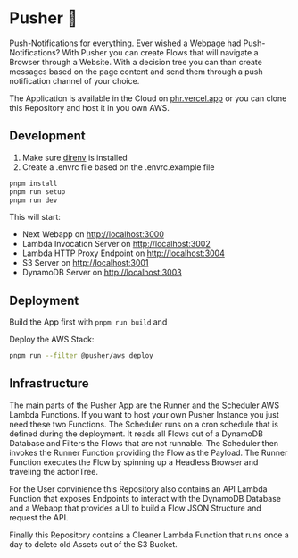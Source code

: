 # Pusher 💪

Push-Notifications for everything. Ever wished a Webpage had Push-Notifications? With Pusher you can create Flows that will navigate a Browser through a Website. With a decision tree you can than create messages based on the page content and send them through a push notification channel of your choice.

The Application is available in the Cloud on [phr.vercel.app](https://phr.vercel.app) or you can clone this Repository and host it in you own AWS.

## Development

1. Make sure [direnv](https://direnv.net/) is installed
2. Create a .envrc file based on the .envrc.example file

```sh
pnpm install
pnpm run setup
pnpm run dev
```

This will start:

- Next Webapp on <http://localhost:3000>
- Lambda Invocation Server on <http://localhost:3002>
- Lambda HTTP Proxy Endpoint on <http://localhost:3004>
- S3 Server on <http://localhost:3001>
- DynamoDB Server on <http://localhost:3003>

## Deployment

Build the App first with `pnpm run build` and

Deploy the AWS Stack:

```sh
pnpm run --filter @pusher/aws deploy
```

## Infrastructure

The main parts of the Pusher App are the Runner and the Scheduler AWS Lambda Functions. If you want to host your own Pusher Instance you just need these two Functions. The Scheduler runs on a cron schedule that is defined during the deployment. It reads all Flows out of a DynamoDB Database and Filters the Flows that are not runnable. The Scheduler then invokes the Runner Function providing the Flow as the Payload. The Runner Function executes the Flow by spinning up a Headless Browser and traveling the actionTree.

For the User convinience this Repository also contains an API Lambda Function that exposes Endpoints to interact with the DynamoDB Database and a Webapp that provides a UI to build a Flow JSON Structure and request the API.

Finally this Repository contains a Cleaner Lambda Function that runs once a day to delete old Assets out of the S3 Bucket.
